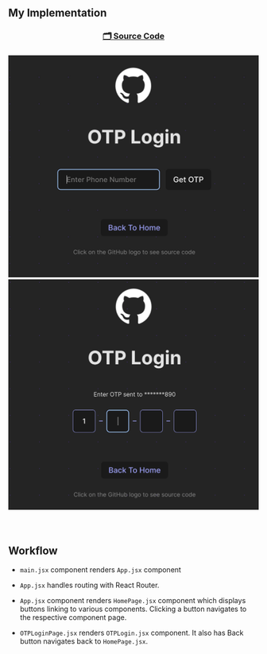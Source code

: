 ## My Implementation

<h3 align="center">

[🗂️ Source Code](./OTPLogin.jsx)

<h3>

<p align="center">
 <img width = "600px" alt="Jio Network blocking the view? Network switch reveals the magic!" src="../../assets/final-output/otp-login-component.jpg">
 <br>
 <img width = "600px" alt="Jio Network blocking the view? Network switch reveals the magic!" src="../../assets/final-output/otp-login-output.jpg">
</p>

<br>

## Workflow

- `main.jsx` component renders `App.jsx` component

- `App.jsx` handles routing with React Router.

- `App.jsx` component renders `HomePage.jsx` component which displays buttons linking to various components. Clicking a button navigates to the respective component page.

- `OTPLoginPage.jsx` renders `OTPLogin.jsx` component. It also has Back button navigates back to `HomePage.jsx`.
